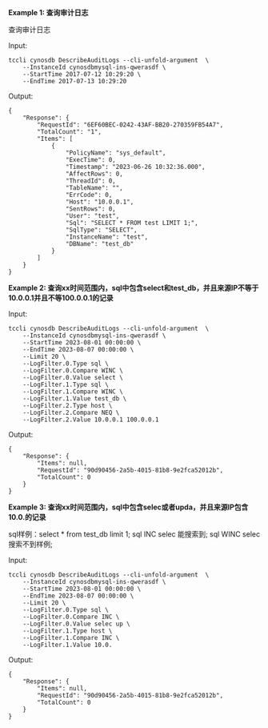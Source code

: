 **Example 1: 查询审计日志**

查询审计日志

Input: 

```
tccli cynosdb DescribeAuditLogs --cli-unfold-argument  \
    --InstanceId cynosdbmysql-ins-qwerasdf \
    --StartTime 2017-07-12 10:29:20 \
    --EndTime 2017-07-13 10:29:20
```

Output: 
```
{
    "Response": {
        "RequestId": "6EF60BEC-0242-43AF-BB20-270359FB54A7",
        "TotalCount": "1",
        "Items": [
            {
                "PolicyName": "sys_default",
                "ExecTime": 0,
                "Timestamp": "2023-06-26 10:32:36.000",
                "AffectRows": 0,
                "ThreadId": 0,
                "TableName": "",
                "ErrCode": 0,
                "Host": "10.0.0.1",
                "SentRows": 0,
                "User": "test",
                "Sql": "SELECT * FROM test LIMIT 1;",
                "SqlType": "SELECT",
                "InstanceName": "test",
                "DBName": "test_db"
            }
        ]
    }
}
```

**Example 2: 查询xx时间范围内，sql中包含select和test_db，并且来源IP不等于10.0.0.1并且不等100.0.0.1的记录**



Input: 

```
tccli cynosdb DescribeAuditLogs --cli-unfold-argument  \
    --InstanceId cynosdbmysql-ins-qwerasdf \
    --StartTime 2023-08-01 00:00:00 \
    --EndTime 2023-08-07 00:00:00 \
    --Limit 20 \
    --LogFilter.0.Type sql \
    --LogFilter.0.Compare WINC \
    --LogFilter.0.Value select \
    --LogFilter.1.Type sql \
    --LogFilter.1.Compare WINC \
    --LogFilter.1.Value test_db \
    --LogFilter.2.Type host \
    --LogFilter.2.Compare NEQ \
    --LogFilter.2.Value 10.0.0.1 100.0.0.1
```

Output: 
```
{
    "Response": {
        "Items": null,
        "RequestId": "90d90456-2a5b-4015-81b8-9e2fca52012b",
        "TotalCount": 0
    }
}
```

**Example 3: 查询xx时间范围内，sql中包含selec或者upda，并且来源IP包含10.0.的记录**

sql样例：select * from test_db limit 1;
sql  INC selec 能搜索到;
sql  WINC selec 搜索不到样例;

Input: 

```
tccli cynosdb DescribeAuditLogs --cli-unfold-argument  \
    --InstanceId cynosdbmysql-ins-qwerasdf \
    --StartTime 2023-08-01 00:00:00 \
    --EndTime 2023-08-07 00:00:00 \
    --Limit 20 \
    --LogFilter.0.Type sql \
    --LogFilter.0.Compare INC \
    --LogFilter.0.Value selec up \
    --LogFilter.1.Type host \
    --LogFilter.1.Compare INC \
    --LogFilter.1.Value 10.0.
```

Output: 
```
{
    "Response": {
        "Items": null,
        "RequestId": "90d90456-2a5b-4015-81b8-9e2fca52012b",
        "TotalCount": 0
    }
}
```

